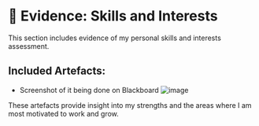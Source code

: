 # 📁 Evidence: Skills and Interests

This section includes evidence of my personal skills and interests assessment.

## Included Artefacts:

- Screenshot of it being done on Blackboard ![image](https://github.com/user-attachments/assets/de696943-b6da-4652-9377-6d290350dd1b)


These artefacts provide insight into my strengths and the areas where I am most motivated to work and grow.

